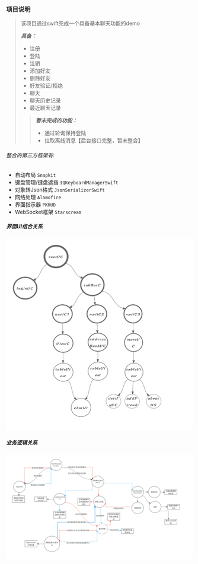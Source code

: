 ### 项目说明

> 该项目通过swift完成一个具备基本聊天功能的demo
>
> ***具备：***
>
> - 注册
> - 登陆
> - 注销
> - 添加好友
> - 删除好友
> - 好友验证/拒绝
> - 聊天
> - 聊天历史记录
> - 最近聊天记录
>
> > ***暂未完成的功能：***
> >
> > - 通过轮询保持登陆
> > - 拉取离线消息【后台接口完整，暂未整合】



###### 整合的第三方框架有:

-  自动布局 `Snapkit`  
-  键盘管理/键盘遮挡 `IQKeyboardManagerSwift`
-  对象转Json格式 `JsonSerializerSwift`
-  网络处理 `Alamofire`
-  界面指示器 `PKHUD`
-  WebSocket框架 `Starscream`




##### 界面UI组合关系

  ![YirenUIComp](YirenUIComp.png)



##### 业务逻辑关系

  ![YirenbusinessLogic2](YirenbusinessLogic2.png)

